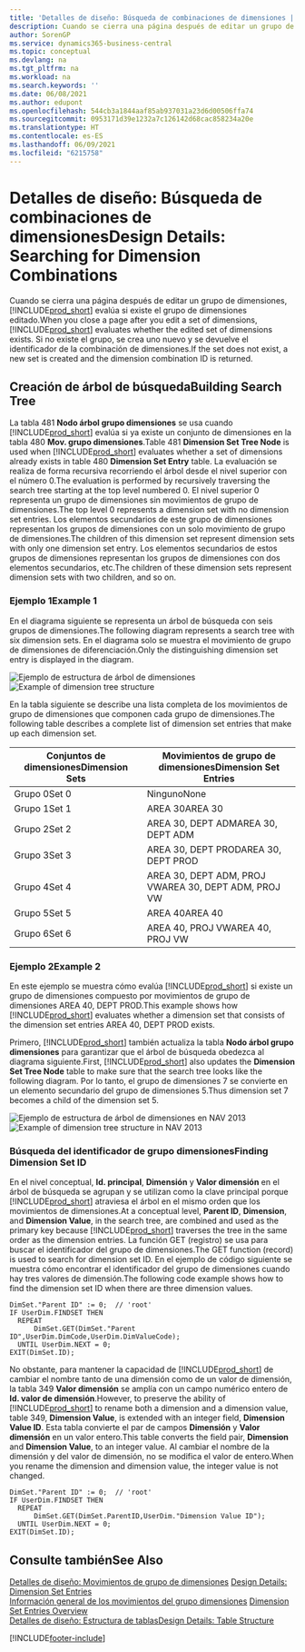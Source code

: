 ```yaml
---
title: 'Detalles de diseño: Búsqueda de combinaciones de dimensiones | Documentos de Microsoft'
description: Cuando se cierra una página después de editar un grupo de dimensiones, Business Central evalúa si existe el grupo de dimensiones editado. Si no existe el grupo, se crea uno nuevo y se devuelve el identificador de la combinación de dimensiones.
author: SorenGP
ms.service: dynamics365-business-central
ms.topic: conceptual
ms.devlang: na
ms.tgt_pltfrm: na
ms.workload: na
ms.search.keywords: ''
ms.date: 06/08/2021
ms.author: edupont
ms.openlocfilehash: 544cb3a1844aaf85ab937031a23d6d00506ffa74
ms.sourcegitcommit: 0953171d39e1232a7c126142d68cac858234a20e
ms.translationtype: HT
ms.contentlocale: es-ES
ms.lasthandoff: 06/09/2021
ms.locfileid: "6215758"
---
```

# <a name="design-details-searching-for-dimension-combinations"></a><span data-ttu-id="67c1d-104">Detalles de diseño: Búsqueda de combinaciones de dimensiones</span><span class="sxs-lookup"><span data-stu-id="67c1d-104">Design Details: Searching for Dimension Combinations</span></span>
<span data-ttu-id="67c1d-105">Cuando se cierra una página después de editar un grupo de dimensiones, [!INCLUDE[prod_short](includes/prod_short.md)] evalúa si existe el grupo de dimensiones editado.</span><span class="sxs-lookup"><span data-stu-id="67c1d-105">When you close a page after you edit a set of dimensions, [!INCLUDE[prod_short](includes/prod_short.md)] evaluates whether the edited set of dimensions exists.</span></span> <span data-ttu-id="67c1d-106">Si no existe el grupo, se crea uno nuevo y se devuelve el identificador de la combinación de dimensiones.</span><span class="sxs-lookup"><span data-stu-id="67c1d-106">If the set does not exist, a new set is created and the dimension combination ID is returned.</span></span>  

## <a name="building-search-tree"></a><span data-ttu-id="67c1d-107">Creación de árbol de búsqueda</span><span class="sxs-lookup"><span data-stu-id="67c1d-107">Building Search Tree</span></span>  
 <span data-ttu-id="67c1d-108">La tabla 481 **Nodo árbol grupo dimensiones** se usa cuando [!INCLUDE[prod_short](includes/prod_short.md)] evalúa si ya existe un conjunto de dimensiones en la tabla 480 **Mov. grupo dimensiones**.</span><span class="sxs-lookup"><span data-stu-id="67c1d-108">Table 481 **Dimension Set Tree Node** is used when [!INCLUDE[prod_short](includes/prod_short.md)] evaluates whether a set of dimensions already exists in table 480 **Dimension Set Entry** table.</span></span> <span data-ttu-id="67c1d-109">La evaluación se realiza de forma recursiva recorriendo el árbol desde el nivel superior con el número 0.</span><span class="sxs-lookup"><span data-stu-id="67c1d-109">The evaluation is performed by recursively traversing the search tree starting at the top level numbered 0.</span></span> <span data-ttu-id="67c1d-110">El nivel superior 0 representa un grupo de dimensiones sin movimientos de grupo de dimensiones.</span><span class="sxs-lookup"><span data-stu-id="67c1d-110">The top level 0 represents a dimension set with no dimension set entries.</span></span> <span data-ttu-id="67c1d-111">Los elementos secundarios de este grupo de dimensiones representan los grupos de dimensiones con un solo movimiento de grupo de dimensiones.</span><span class="sxs-lookup"><span data-stu-id="67c1d-111">The children of this dimension set represent dimension sets with only one dimension set entry.</span></span> <span data-ttu-id="67c1d-112">Los elementos secundarios de estos grupos de dimensiones representan los grupos de dimensiones con dos elementos secundarios, etc.</span><span class="sxs-lookup"><span data-stu-id="67c1d-112">The children of these dimension sets represent dimension sets with two children, and so on.</span></span>  

### <a name="example-1"></a><span data-ttu-id="67c1d-113">Ejemplo 1</span><span class="sxs-lookup"><span data-stu-id="67c1d-113">Example 1</span></span>  
 <span data-ttu-id="67c1d-114">En el diagrama siguiente se representa un árbol de búsqueda con seis grupos de dimensiones.</span><span class="sxs-lookup"><span data-stu-id="67c1d-114">The following diagram represents a search tree with six dimension sets.</span></span> <span data-ttu-id="67c1d-115">En el diagrama solo se muestra el movimiento de grupo de dimensiones de diferenciación.</span><span class="sxs-lookup"><span data-stu-id="67c1d-115">Only the distinguishing dimension set entry is displayed in the diagram.</span></span>  

 <span data-ttu-id="67c1d-116">![Ejemplo de estructura de árbol de dimensiones](media/nav2013_dimension_tree.png "Ejemplo de estructura de árbol de dimensiones")</span><span class="sxs-lookup"><span data-stu-id="67c1d-116">![Example of dimension tree structure](media/nav2013_dimension_tree.png "Example of dimension tree structure")</span></span>  

 <span data-ttu-id="67c1d-117">En la tabla siguiente se describe una lista completa de los movimientos de grupo de dimensiones que componen cada grupo de dimensiones.</span><span class="sxs-lookup"><span data-stu-id="67c1d-117">The following table describes a complete list of dimension set entries that make up each dimension set.</span></span>  

|<span data-ttu-id="67c1d-118">Conjuntos de dimensiones</span><span class="sxs-lookup"><span data-stu-id="67c1d-118">Dimension Sets</span></span>|<span data-ttu-id="67c1d-119">Movimientos de grupo de dimensiones</span><span class="sxs-lookup"><span data-stu-id="67c1d-119">Dimension Set Entries</span></span>|  
|--------------------|---------------------------|  
|<span data-ttu-id="67c1d-120">Grupo 0</span><span class="sxs-lookup"><span data-stu-id="67c1d-120">Set 0</span></span>|<span data-ttu-id="67c1d-121">Ninguno</span><span class="sxs-lookup"><span data-stu-id="67c1d-121">None</span></span>|  
|<span data-ttu-id="67c1d-122">Grupo 1</span><span class="sxs-lookup"><span data-stu-id="67c1d-122">Set 1</span></span>|<span data-ttu-id="67c1d-123">AREA 30</span><span class="sxs-lookup"><span data-stu-id="67c1d-123">AREA 30</span></span>|  
|<span data-ttu-id="67c1d-124">Grupo 2</span><span class="sxs-lookup"><span data-stu-id="67c1d-124">Set 2</span></span>|<span data-ttu-id="67c1d-125">AREA 30, DEPT ADM</span><span class="sxs-lookup"><span data-stu-id="67c1d-125">AREA 30, DEPT ADM</span></span>|  
|<span data-ttu-id="67c1d-126">Grupo 3</span><span class="sxs-lookup"><span data-stu-id="67c1d-126">Set 3</span></span>|<span data-ttu-id="67c1d-127">AREA 30, DEPT PROD</span><span class="sxs-lookup"><span data-stu-id="67c1d-127">AREA 30, DEPT PROD</span></span>|  
|<span data-ttu-id="67c1d-128">Grupo 4</span><span class="sxs-lookup"><span data-stu-id="67c1d-128">Set 4</span></span>|<span data-ttu-id="67c1d-129">AREA 30, DEPT ADM, PROJ VW</span><span class="sxs-lookup"><span data-stu-id="67c1d-129">AREA 30, DEPT ADM, PROJ VW</span></span>|  
|<span data-ttu-id="67c1d-130">Grupo 5</span><span class="sxs-lookup"><span data-stu-id="67c1d-130">Set 5</span></span>|<span data-ttu-id="67c1d-131">AREA 40</span><span class="sxs-lookup"><span data-stu-id="67c1d-131">AREA 40</span></span>|  
|<span data-ttu-id="67c1d-132">Grupo 6</span><span class="sxs-lookup"><span data-stu-id="67c1d-132">Set 6</span></span>|<span data-ttu-id="67c1d-133">AREA 40, PROJ VW</span><span class="sxs-lookup"><span data-stu-id="67c1d-133">AREA 40, PROJ VW</span></span>|  

### <a name="example-2"></a><span data-ttu-id="67c1d-134">Ejemplo 2</span><span class="sxs-lookup"><span data-stu-id="67c1d-134">Example 2</span></span>  
 <span data-ttu-id="67c1d-135">En este ejemplo se muestra cómo evalúa [!INCLUDE[prod_short](includes/prod_short.md)] si existe un grupo de dimensiones compuesto por movimientos de grupo de dimensiones AREA 40, DEPT PROD.</span><span class="sxs-lookup"><span data-stu-id="67c1d-135">This example shows how [!INCLUDE[prod_short](includes/prod_short.md)] evaluates whether a dimension set that consists of the dimension set entries AREA 40, DEPT PROD exists.</span></span>  

 <span data-ttu-id="67c1d-136">Primero, [!INCLUDE[prod_short](includes/prod_short.md)] también actualiza la tabla **Nodo árbol grupo dimensiones** para garantizar que el árbol de búsqueda obedezca al diagrama siguiente.</span><span class="sxs-lookup"><span data-stu-id="67c1d-136">First, [!INCLUDE[prod_short](includes/prod_short.md)] also updates the **Dimension Set Tree Node** table to make sure that the search tree looks like the following diagram.</span></span> <span data-ttu-id="67c1d-137">Por lo tanto, el grupo de dimensiones 7 se convierte en un elemento secundario del grupo de dimensiones 5.</span><span class="sxs-lookup"><span data-stu-id="67c1d-137">Thus dimension set 7 becomes a child of the dimension set 5.</span></span>  

 <span data-ttu-id="67c1d-138">![Ejemplo de estructura de árbol de dimensiones en NAV 2013](media/nav2013_dimension_tree_example2.png "Ejemplo de estructura de árbol de dimensiones en NAV 2013")</span><span class="sxs-lookup"><span data-stu-id="67c1d-138">![Example of dimension tree structure in NAV 2013](media/nav2013_dimension_tree_example2.png "Example of dimension tree structure in NAV 2013")</span></span>  

### <a name="finding-dimension-set-id"></a><span data-ttu-id="67c1d-139">Búsqueda del identificador de grupo dimensiones</span><span class="sxs-lookup"><span data-stu-id="67c1d-139">Finding Dimension Set ID</span></span>  
 <span data-ttu-id="67c1d-140">En el nivel conceptual, **Id. principal**, **Dimensión** y **Valor dimensión** en el árbol de búsqueda se agrupan y se utilizan como la clave principal porque [!INCLUDE[prod_short](includes/prod_short.md)] atraviesa el árbol en el mismo orden que los movimientos de dimensiones.</span><span class="sxs-lookup"><span data-stu-id="67c1d-140">At a conceptual level, **Parent ID**, **Dimension**, and **Dimension Value**, in the search tree, are combined and used as the primary key because [!INCLUDE[prod_short](includes/prod_short.md)] traverses the tree in the same order as the dimension entries.</span></span> <span data-ttu-id="67c1d-141">La función GET (registro) se usa para buscar el identificador del grupo de dimensiones.</span><span class="sxs-lookup"><span data-stu-id="67c1d-141">The GET function (record) is used to search for dimension set ID.</span></span> <span data-ttu-id="67c1d-142">En el ejemplo de código siguiente se muestra cómo encontrar el identificador del grupo de dimensiones cuando hay tres valores de dimensión.</span><span class="sxs-lookup"><span data-stu-id="67c1d-142">The following code example shows how to find the dimension set ID when there are three dimension values.</span></span>  

```  
DimSet."Parent ID" := 0;  // 'root'  
IF UserDim.FINDSET THEN  
  REPEAT  
      DimSet.GET(DimSet."Parent ID",UserDim.DimCode,UserDim.DimValueCode);  
  UNTIL UserDim.NEXT = 0;  
EXIT(DimSet.ID);  

```  

<span data-ttu-id="67c1d-143">No obstante, para mantener la capacidad de [!INCLUDE[prod_short](includes/prod_short.md)] de cambiar el nombre tanto de una dimensión como de un valor de dimensión, la tabla 349 **Valor dimensión** se amplía con un campo numérico entero de **Id. valor de dimensión**.</span><span class="sxs-lookup"><span data-stu-id="67c1d-143">However, to preserve the ability of [!INCLUDE[prod_short](includes/prod_short.md)] to rename both a dimension and a dimension value, table 349, **Dimension Value**, is extended with an integer field, **Dimension Value ID**.</span></span> <span data-ttu-id="67c1d-144">Esta tabla convierte el par de campos **Dimensión** y **Valor dimensión** en un valor entero.</span><span class="sxs-lookup"><span data-stu-id="67c1d-144">This table converts the field pair, **Dimension** and **Dimension Value**, to an integer value.</span></span> <span data-ttu-id="67c1d-145">Al cambiar el nombre de la dimensión y del valor de dimensión, no se modifica el valor de entero.</span><span class="sxs-lookup"><span data-stu-id="67c1d-145">When you rename the dimension and dimension value, the integer value is not changed.</span></span>  

```  
DimSet."Parent ID" := 0;  // 'root'  
IF UserDim.FINDSET THEN  
  REPEAT  
      DimSet.GET(DimSet.ParentID,UserDim."Dimension Value ID");  
  UNTIL UserDim.NEXT = 0;  
EXIT(DimSet.ID);  

```  

## <a name="see-also"></a><span data-ttu-id="67c1d-146">Consulte también</span><span class="sxs-lookup"><span data-stu-id="67c1d-146">See Also</span></span>
    
 <span data-ttu-id="67c1d-147">[Detalles de diseño: Movimientos de grupo de dimensiones](design-details-dimension-set-entries.md) </span><span class="sxs-lookup"><span data-stu-id="67c1d-147">[Design Details: Dimension Set Entries](design-details-dimension-set-entries.md) </span></span>  
 <span data-ttu-id="67c1d-148">[Información general de los movimientos del grupo dimensiones](design-details-dimension-set-entries-overview.md) </span><span class="sxs-lookup"><span data-stu-id="67c1d-148">[Dimension Set Entries Overview](design-details-dimension-set-entries-overview.md) </span></span>  
 [<span data-ttu-id="67c1d-149">Detalles de diseño: Estructura de tablas</span><span class="sxs-lookup"><span data-stu-id="67c1d-149">Design Details: Table Structure</span></span>](design-details-table-structure.md)   
 


[!INCLUDE[footer-include](includes/footer-banner.md)]

